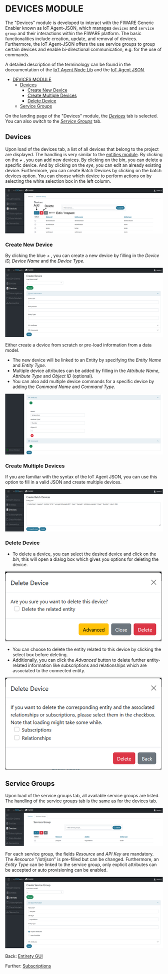 # DEVICES MODULE

The "Devices" module is developed to interact with the FIWARE Generic Enabler known as IoT Agent-JSON, which manages `devices` and `service group` and their interactions within the FIWARE platform. The basic functionalities include creation, update, and removal of devices. Furthermore, the IoT Agent-JSON offers the use service groups to group certain devices and enable bi-directional communication, e.g. for the use of commands.

A detailed description of the terminology can be found in the docoumentation of the [IoT Agent Node Lib](https://iotagent-node-lib.readthedocs.io/en/latest/api.html) and the [IoT Agent JSON](https://fiware-iotagent-json.readthedocs.io/en/latest/usermanual.html).

- [DEVICES MODULE](#devices-module)
  - [Devices](#devices)
    - [Create New Device](#create-new-device)
    - [Create Multiple Devices](#create-multiple-devices)
    - [Delete Device](#delete-device)
  - [Service Groups](#service-groups)

On the landing page of the "Devices" module, the [*Devices*](#devices) tab is selected. You can also switch to the [*Service Groups*](#service-groups) tab.

## Devices

Upon load of the devices tab, a list of all devices that belong to the project are displayed. The handling is very similar to the [entities module](ENTITIES.md).
By clicking on the *+* , you can add new devices. By clicking on the *bin*, you can delete a specific device. And by clicking on the *eye*, you can edit an already existing device.
Furthermore, you can create Batch Devices by clicking on the batch devices option.
You can choose which device to perform actions on by selecting the white selection box in the left column.

![Alt text](images/image-11.png)

### Create New Device
By clicking the blue *+* , you can create a new device by filling in the *Device ID, Device Name* and the *Device Type*.

![Alt text](images/image-12.png)

Either create a device from scratch or pre-load information from a data model.

- The new device will be linked to an Entity by specifying the *Entity Name* and *Entity Type*.
- Multiple device attributes can be added by filling in the *Attribute Name*, *Attribute Type* and *Object ID* (optional).
- You can also add multiple device commands for a specific device by adding the *Command Name* and *Command Type*.

![Alt text](images/image-13.png)

### Create Multiple Devices
If you are familiar with the syntax of the IoT Agent JSON, you can use this option to fill in a valid JSON and create multiple devices. 

![Alt text](images/image-14.png)

### Delete Device
- To delete a device, you can select the desired device and click on the *bin*, this will open a dialog box which gives you options for deleting the device.

![Alt text](images/image-15.png)

- You can choose to delete the entity related to this device by clicking the select box before deleting.
- Additionally, you can click the *Advanced* button to delete further entity-related information like subscriptions and relationships which are associated to the connected entity.

![Alt text](images/image-16.png)

## Service Groups

Upon load of the service groups tab, all available service groups are listed. The handling of the service groups tab is the same as for the devices tab.

![Alt text](images/image-17.png)

For each service group, the fields *Resource* and *API Key* are mandatory. The *Resource* "/iot/json" is pre-filled but can be changed. Furthermore, an *Entity Type* can be linked to the service group, only explicit attributes can be accepted or auto provisioning can be enabled.

![Alt text](images/image-18.png)


Back: [Entirety GUI](../USERGUIDE.md#modules)

Further: [Subscriptions](Subscriptions.md)
